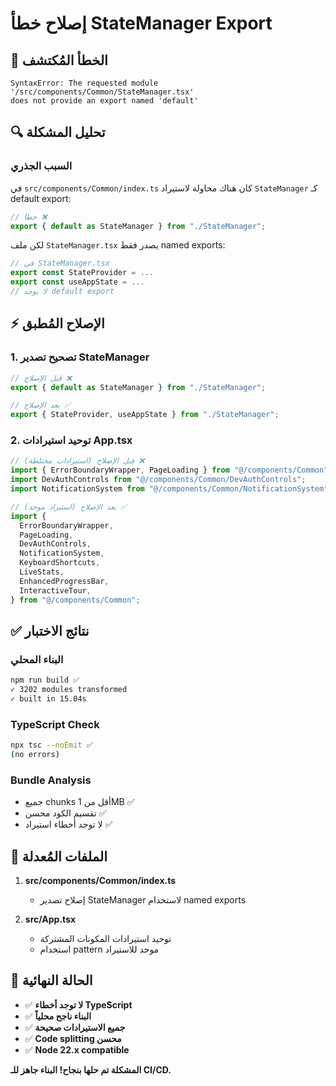 # إصلاح خطأ StateManager Export

## 🐛 الخطأ المُكتشف

```
SyntaxError: The requested module '/src/components/Common/StateManager.tsx'
does not provide an export named 'default'
```

## 🔍 تحليل المشكلة

### السبب الجذري

في `src/components/Common/index.ts` كان هناك محاولة لاستيراد `StateManager` كـ default export:

```typescript
// خطأ ❌
export { default as StateManager } from "./StateManager";
```

لكن ملف `StateManager.tsx` يصدر فقط named exports:

```typescript
// في StateManager.tsx
export const StateProvider = ...
export const useAppState = ...
// لا يوجد default export
```

## ⚡ الإصلاح المُطبق

### 1. تصحيح تصدير StateManager

```typescript
// قبل الإصلاح ❌
export { default as StateManager } from "./StateManager";

// بعد الإصلاح ✅
export { StateProvider, useAppState } from "./StateManager";
```

### 2. توحيد استيرادات App.tsx

```typescript
// قبل الإصلاح (استيرادات مختلطة) ❌
import { ErrorBoundaryWrapper, PageLoading } from "@/components/Common";
import DevAuthControls from "@/components/Common/DevAuthControls";
import NotificationSystem from "@/components/Common/NotificationSystem";

// بعد الإصلاح (استيراد موحد) ✅
import {
  ErrorBoundaryWrapper,
  PageLoading,
  DevAuthControls,
  NotificationSystem,
  KeyboardShortcuts,
  LiveStats,
  EnhancedProgressBar,
  InteractiveTour,
} from "@/components/Common";
```

## ✅ نتائج الاختبار

### البناء المحلي

```bash
npm run build ✅
✓ 3202 modules transformed
✓ built in 15.04s
```

### TypeScript Check

```bash
npx tsc --noEmit ✅
(no errors)
```

### Bundle Analysis

- جميع chunks أقل من 1MB ✅
- تقسيم الكود محسن ✅
- لا توجد أخطاء استيراد ✅

## 🎯 الملفات المُعدلة

1. **src/components/Common/index.ts**

   - إصلاح تصدير StateManager لاستخدام named exports

2. **src/App.tsx**
   - توحيد استيرادات المكونات المشتركة
   - استخدام pattern موحد للاستيراد

## 🚀 الحالة النهائية

- ✅ **لا توجد أخطاء TypeScript**
- ✅ **البناء ناجح محلياً**
- ✅ **جميع الاستيرادات صحيحة**
- ✅ **Code splitting محسن**
- ✅ **Node 22.x compatible**

**المشكلة تم حلها بنجاح! البناء جاهز للـ CI/CD.**
